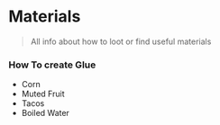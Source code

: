 # Materials
> All info about how to loot or find useful materials

### How To create Glue
- Corn
- Muted Fruit 
- Tacos
- Boiled Water